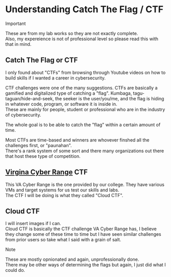 # Understanding Catch The Flag / CTF
> [!IMPORTANT] 
> These are from my lab works so they are not exactly complete.<br />
> Also, my expereience is not of professional level so please read this with that in mind.

## Catch The Flag or CTF
I only found about "CTFs" from browsing through Youtube videos on how to build skills if I wanted a career in cybersecurity. <br />

CTF challenges were one of the many suggestions.
CTFs are basically a gamified and digitalized type of catching a "flag". Kumbaga, tagu-taguan/hide-and-seek, the seeker is the user/you/me, and the flag is hiding in whatever code, program, or software it is inside in.<br />
These are mainly for people, student or professional who are in the industry of cybersecurity. <br />

The whole goal is to be able to catch the "flag" within a certain amount of time. <br />

Most CTFs are time-based and winners are whovever finshed all the challenges first, or "paunahan". <br />
There's a rank system of some sort and there many organizations out there that host these type of competition.<br />

## [Virgina Cyber Range](https://www.virginiacyberrange.org/) CTF
This VA Cyber Range is the one provided by our college. They have various VMs and target systems for us test our skills and labs.<br />
The CTF I will be doing is what they called "Cloud CTF".<br />

## Cloud CTF
I will insert images if I can.<br />
Cloud CTF is basically the CTF challenge VA Cyber Range has, I believe they change some of these time to time but I have seen similar challenges from prior users so take what I said with a grain of salt.<br />

> [!NOTE] 
> These are mostly opnionated and again, unprofessionally done.<br />
> There may be other ways of determining the flags but again, I just did what I could do.
